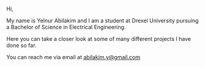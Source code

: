 Hi,

My name is Yelnur Abilakim and I am a student at Drexel University pursuing a Bachelor of Science in Electrical Engineering.

Here you can take a closer look at some of many different projects I have done so far.

You can reach me via email at abilakim.y@gmail.com
